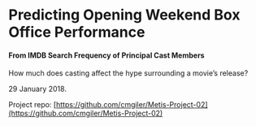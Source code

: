 # Predicting Opening Weekend Box Office Performance
#### From IMDB Search Frequency of Principal Cast Members

How much does casting affect the hype surrounding a movie’s release?

29 January 2018.

Project repo: [https://github.com/cmgiler/Metis-Project-02](https://github.com/cmgiler/Metis-Project-02)
